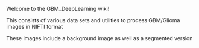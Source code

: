 Welcome to the GBM_DeepLearning wiki!

This consists of various data sets and utilities to process GBM/Glioma images in NIFTI format

These images include a background image as well as a segmented version